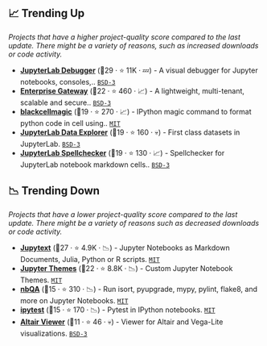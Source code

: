 ## 📈 Trending Up

_Projects that have a higher project-quality score compared to the last update. There might be a variety of reasons, such as increased downloads or code activity._

- <b><a href="https://github.com/jupyterlab/debugger">JupyterLab Debugger</a></b> (🥇29 ·  ⭐ 11K · 💤) - A visual debugger for Jupyter notebooks, consoles,.. <code><a href="http://bit.ly/3aKzpTv">BSD-3</a></code>
- <b><a href="https://github.com/jupyter/enterprise_gateway">Enterprise Gateway</a></b> (🥇22 ·  ⭐ 460 · 📈) - A lightweight, multi-tenant, scalable and secure.. <code><a href="http://bit.ly/3aKzpTv">BSD-3</a></code>
- <b><a href="https://github.com/csurfer/blackcellmagic">blackcellmagic</a></b> (🥈19 ·  ⭐ 270 · 📈) - IPython magic command to format python code in cell using.. <code><a href="http://bit.ly/34MBwT8">MIT</a></code>
- <b><a href="https://github.com/jupyterlab/jupyterlab-data-explorer">JupyterLab Data Explorer</a></b> (🥈19 ·  ⭐ 160 · 💀) - First class datasets in JupyterLab. <code><a href="http://bit.ly/3aKzpTv">BSD-3</a></code>
- <b><a href="https://github.com/jupyterlab-contrib/spellchecker">JupyterLab Spellchecker</a></b> (🥈19 ·  ⭐ 130 · 📈) - Spellchecker for JupyterLab notebook markdown cells.. <code><a href="http://bit.ly/3aKzpTv">BSD-3</a></code>

## 📉 Trending Down

_Projects that have a lower project-quality score compared to the last update. There might be a variety of reasons such as decreased downloads or code activity._

- <b><a href="https://github.com/mwouts/jupytext">Jupytext</a></b> (🥇27 ·  ⭐ 4.9K · 📉) - Jupyter Notebooks as Markdown Documents, Julia, Python or R scripts. <code><a href="http://bit.ly/34MBwT8">MIT</a></code>
- <b><a href="https://github.com/dunovank/jupyter-themes">Jupyter Themes</a></b> (🥈22 ·  ⭐ 8.8K · 📉) - Custom Jupyter Notebook Themes. <code><a href="http://bit.ly/34MBwT8">MIT</a></code>
- <b><a href="https://github.com/nbQA-dev/nbQA">nbQA</a></b> (🥉15 ·  ⭐ 310 · 📉) - Run isort, pyupgrade, mypy, pylint, flake8, and more on Jupyter Notebooks. <code><a href="http://bit.ly/34MBwT8">MIT</a></code>
- <b><a href="https://github.com/chmp/ipytest">ipytest</a></b> (🥉15 ·  ⭐ 170 · 📉) - Pytest in IPython notebooks. <code><a href="http://bit.ly/34MBwT8">MIT</a></code>
- <b><a href="https://github.com/altair-viz/altair_viewer">Altair Viewer</a></b> (🥉11 ·  ⭐ 46 · 💀) - Viewer for Altair and Vega-Lite visualizations. <code><a href="http://bit.ly/3aKzpTv">BSD-3</a></code>

